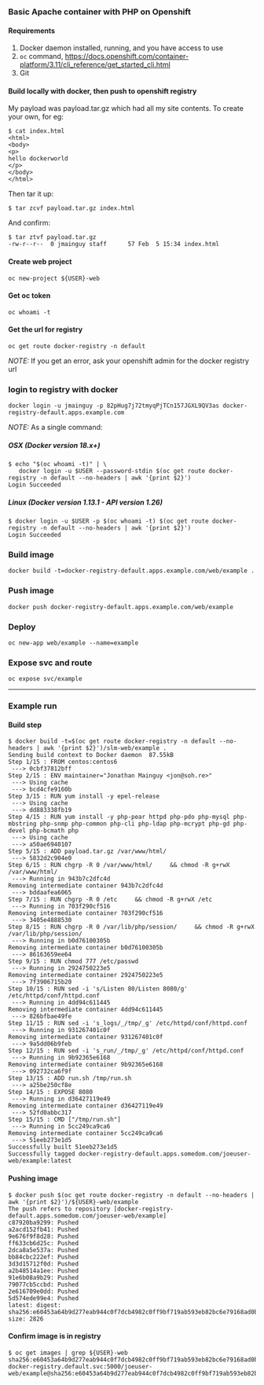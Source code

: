 ### Basic Apache container with PHP on Openshift

#### Requirements
1. Docker daemon installed, running, and you have access to use
2. `oc` command, https://docs.openshift.com/container-platform/3.11/cli_reference/get_started_cli.html
3. Git

#### Build locally with docker, then push to openshift registry
My payload was payload.tar.gz which had all my site contents. To create your own, for eg:
```
$ cat index.html
<html>
<body>
<p>
hello dockerworld
</p>
</body>
</html>
```

Then tar it up:
```
$ tar zcvf payload.tar.gz index.html
```

And confirm:
```
$ tar ztvf payload.tar.gz
-rw-r--r--  0 jmainguy staff      57 Feb  5 15:34 index.html
```

#### Create web project
```oc new-project ${USER}-web```

#### Get oc token
```oc whoami -t```

#### Get the url for registry
```oc get route docker-registry -n default```

*NOTE:* If you get an error, ask your openshift admin for the docker registry url

### login to registry with docker
```docker login -u jmainguy -p 82pHug7j72tmyqPjTCn157JGXL9QV3as docker-registry-default.apps.example.com``` 

*NOTE:* As a single command:

##### OSX (Docker version 18.x+)
```
$ echo "$(oc whoami -t)" | \
   docker login -u $USER --password-stdin $(oc get route docker-registry -n default --no-headers | awk '{print $2}')
Login Succeeded
```

##### Linux (Docker version 1.13.1 - API version 1.26)
```
$ docker login -u $USER -p $(oc whoami -t) $(oc get route docker-registry -n default --no-headers | awk '{print $2}')
Login Succeeded
```


### Build image
```docker build -t=docker-registry-default.apps.example.com/web/example .```
### Push image
```docker push docker-registry-default.apps.example.com/web/example```
### Deploy
```oc new-app web/example --name=example```
### Expose svc and route
```oc expose svc/example```

-------------------------------------

### Example run

#### Build step
```
$ docker build -t=$(oc get route docker-registry -n default --no-headers | awk '{print $2}')/slm-web/example .
Sending build context to Docker daemon  87.55kB
Step 1/15 : FROM centos:centos6
 ---> 0cbf37812bff
Step 2/15 : ENV maintainer="Jonathan Mainguy <jon@soh.re>"
 ---> Using cache
 ---> bcd4cfe9160b
Step 3/15 : RUN yum install -y epel-release
 ---> Using cache
 ---> dd883338fb19
Step 4/15 : RUN yum install -y php-pear httpd php-pdo php-mysql php-mbstring php-snmp php-common php-cli php-ldap php-mcrypt php-gd php-devel php-bcmath php
 ---> Using cache
 ---> a50ae6940107
Step 5/15 : ADD payload.tar.gz /var/www/html/
 ---> 5832d2c904e0
Step 6/15 : RUN chgrp -R 0 /var/www/html/     && chmod -R g+rwX /var/www/html/
 ---> Running in 943b7c2dfc4d
Removing intermediate container 943b7c2dfc4d
 ---> bddaafea6065
Step 7/15 : RUN chgrp -R 0 /etc     && chmod -R g+rwX /etc
 ---> Running in 703f290cf516
Removing intermediate container 703f290cf516
 ---> 3405e4888530
Step 8/15 : RUN chgrp -R 0 /var/lib/php/session/     && chmod -R g+rwX /var/lib/php/session/
 ---> Running in b0d76100305b
Removing intermediate container b0d76100305b
 ---> 86163659ee64
Step 9/15 : RUN chmod 777 /etc/passwd
 ---> Running in 2924750223e5
Removing intermediate container 2924750223e5
 ---> 7f3906715b20
Step 10/15 : RUN sed -i 's/Listen 80/Listen 8080/g' /etc/httpd/conf/httpd.conf
 ---> Running in 4dd94c611445
Removing intermediate container 4dd94c611445
 ---> 826bfbae49fe
Step 11/15 : RUN sed -i 's_logs/_/tmp/_g' /etc/httpd/conf/httpd.conf
 ---> Running in 931267401c0f
Removing intermediate container 931267401c0f
 ---> 9a5dd06b9feb
Step 12/15 : RUN sed -i 's_run/_/tmp/_g' /etc/httpd/conf/httpd.conf
 ---> Running in 9b92365e6168
Removing intermediate container 9b92365e6168
 ---> 092732ca6f9f
Step 13/15 : ADD run.sh /tmp/run.sh
 ---> a25be250cf8e
Step 14/15 : EXPOSE 8080
 ---> Running in d36427119e49
Removing intermediate container d36427119e49
 ---> 52fd0abbc317
Step 15/15 : CMD ["/tmp/run.sh"]
 ---> Running in 5cc249ca9ca6
Removing intermediate container 5cc249ca9ca6
 ---> 51eeb273e1d5
Successfully built 51eeb273e1d5
Successfully tagged docker-registry-default.apps.somedom.com/joeuser-web/example:latest
```

#### Pushing image
```
$ docker push $(oc get route docker-registry -n default --no-headers | awk '{print $2}')/${USER}-web/example
The push refers to repository [docker-registry-default.apps.somedom.com/joeuser-web/example]
c87920ba9299: Pushed
a2acd152fb41: Pushed
9e676f9f8d28: Pushed
ff633cb6d25c: Pushed
2dca8a5e537a: Pushed
bb84cbc222ef: Pushed
3d3d15712f0d: Pushed
a2b48514a1ee: Pushed
91e6b08a9b29: Pushed
79077cb5ccbd: Pushed
2e616709e0dd: Pushed
5d574ede99e4: Pushed
latest: digest: sha256:e60453a64b9d277eab944c0f7dcb4982c0ff9bf719ab593eb82bc6e79168ad0b size: 2826
```

#### Confirm image is in registry
```
$ oc get images | grep ${USER}-web
sha256:e60453a64b9d277eab944c0f7dcb4982c0ff9bf719ab593eb82bc6e79168ad0b   docker-registry.default.svc:5000/joeuser-web/example@sha256:e60453a64b9d277eab944c0f7dcb4982c0ff9bf719ab593eb82bc6e79168ad0b
```
